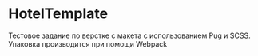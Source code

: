 # HotelTemplate
Тестовое задание по верстке с макета с использованием Pug и SCSS. Упаковка производится при помощи Webpack 
